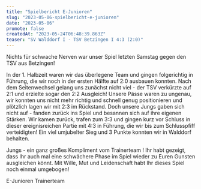 ```yaml
---
title: "Spielbericht E-Junioren"
slug: "2023-05-06-spielbericht-e-junioren"
date: "2023-05-06"
promote: false
createdAt: "2023-05-24T06:48:39.863Z"
teaser: "SV Walddorf I - TSV Betzingen I 4:3 (2:0)"
---
```

Nichts für schwache Nerven war unser Spiel letzten Samstag gegen den TSV aus Betzingen!

In der 1. Halbzeit waren wir das überlegene Team und gingen folgerichtig in Führung, die wir noch in der ersten Hälfte auf 2:0 ausbauen konnten. Nach dem Seitenwechsel gelang uns zunächst nicht viel - der TSV verkürzte auf 2:1 und erzielte sogar den 2:2 Ausgleich! Unsere Pässe waren zu ungenau, wir konnten uns nicht mehr richtig und schnell genug positionieren und plötzlich lagen wir mit 2:3 im Rückstand. Doch unsere Jungs gaben sich nicht auf - fanden zurück ins Spiel und besannen sich auf ihre eigenen Stärken. Wir kamen zurück, trafen zum 3:3 und gingen kurz vor Schluss in dieser ereignisreichen Partie mit 4:3 in Führung, die wir bis zum Schlusspfiff verteidigten! Ein viel umjubelter Sieg und 3 Punkte konnten wir in Walddorf behalten. 

Jungs - ein ganz großes Kompliment vom Trainerteam ! Ihr habt gezeigt, dass Ihr auch mal eine schwächere Phase im Spiel wieder zu Euren Gunsten ausgleichen könnt. Mit Wille, Mut und Leidenschaft habt Ihr dieses Spiel noch einmal umgebogen!

E-Junioren Trainerteam
